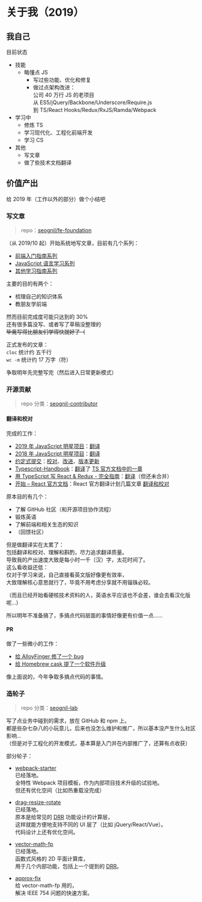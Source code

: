 # 关于我（2019）

## 我自己

目前状态

- 技能
  - 略懂点 JS
    - 写过些功能、优化和修复
    - 做过点架构改进：  
      公司 40 万行 JS 的老项目  
      从 ES5/jQuery/Backbone/Underscore/Require.js  
      到 TS/React Hooks/Redux/RxJS/Ramda/Webpack
- 学习中
  - 修炼 TS
  - 学习现代化、工程化前端开发
  - 学习 CS
- 其他
  - 写文章
  - 做了些技术文档翻译

## 价值产出

给 2019 年（工作以外的部分）做个小结吧

### 写文章

> repo：[seognil/fe-foundation](https://github.com/seognil/fe-foundation)

（从 2019/10 起）开始系统地写文章，目前有几个系列：

- [前端入门指南系列](/note/fe-development-cookbook.md)
- [JavaScript 语言学习系列](/note/js-foundation.md)
- [其他学习指南系列](/note/study-methodology.md)

主要的目的有两个：

- 梳理自己的知识体系
- 教朋友学前端

然而目前完成度可能只达到的 30%  
还有很多篇没写、或者写了草稿没整理的  
~~毕竟写得比朋友们学得快就好了（~~

正式发布的文章：  
`cloc` 统计约 五千行  
`wc -m` 统计约 17 万字（符）

争取明年先完整写完（然后进入日常更新模式）

### 开源贡献

> repo 分类：[seognil-contributor](https://github.com/seognil-contributor)

#### 翻译和校对

完成的工作：

- [2019 年 JavaScript 明星项目](https://risingstars.js.org/2019/zh)：[翻译](https://github.com/bestofjs/javascript-risingstars/pull/49)
- [2018 年 JavaScript 明星项目](https://risingstars.js.org/2018/zh)：[翻译](https://github.com/bestofjs/javascript-risingstars/pull/39)
  <!-- - [The State of JavaScript 2019](https://2019.stateofjs.com/zh/)：[翻译](https://github.com/StateOfJS/State-of-JS-2019/pull/50) -->
- [约定式提交](https://www.conventionalcommits.org/zh-hans/v1.0.0-beta.4/)：[校对](https://github.com/conventional-commits/conventionalcommits.org/pull/124)、[改进](https://github.com/conventional-commits/conventionalcommits.org/pull/126)、[版本更新](https://github.com/conventional-commits/conventionalcommits.org/pull/155)
- [Typescript-Handbook](https://zhongsp.gitbook.io/typescript-handbook/release-notes/typescript-3.7)：[翻译](https://github.com/zhongsp/TypeScript/pull/274)了 [TS 官方文档中的一章](https://www.typescriptlang.org/docs/handbook/release-notes/typescript-3-7.html)
- [用 TypeScript 写 React & Redux - 完全指南](https://github.com/seognil-contributor/react-redux-typescript-guide)：[翻译](https://github.com/piotrwitek/react-redux-typescript-guide/pull/199)（但还未合并）
- [开始 – React 官方文档](https://zh-hans.reactjs.org/docs/getting-started.html)：React 官方翻译计划几篇文章 [翻译和校对](https://github.com/reactjs/zh-hans.reactjs.org/pulls?q=is%3Apr+is%3Aclosed+author%3Aseognil)

原本目的有几个：

- 了解 GitHub 社区（和开源项目协作流程）
- 锻炼英语
- 了解前端和相关生态的知识
- （回馈社区）

但是做翻译实在太累了：  
包括翻译和校对、理解和斟酌，尽力追求翻译质量。  
导致我的产出速度大致是每小时一千（汉）字，太花时间了。  
这么看收益还低：  
仅对于学习来说，自己直接看英文版好像更有效率，  
大致理解核心意思就行了，毕竟不用考虑分享就不用锱铢必较。

（而且已经开始看硬核技术资料的人，英语水平应该也不会差，谁会去看汉化版呢…）

所以明年不准备搞了，多搞点代码层面的事情好像更有价值一点……

<!-- [关于翻译](./) -->

#### PR

做了一些微小的工作：

- [给 AlloyFinger 修了一个 bug](https://github.com/AlloyTeam/AlloyFinger/pull/85)
- [给 Homebrew cask 提了一个软件升级](https://github.com/Homebrew/homebrew-cask/pull/71677)

像上面说的，今年争取多搞点代码的事情。

### 造轮子

> repo 分类：[seognil-lab](https://github.com/seognil-lab)

写了点业务中碰到的需求，放在 GitHub 和 npm 上。  
都是些杂七杂八的小玩意儿，后来也没怎么维护和推广，所以基本没产生什么社区影响…  
（但是对于工程化的开发模式，基本算是入门并在内部推广了，还算有点收获）

部分轮子：

- [webpack-starter](https://github.com/seognil-lab/webpack-starter)  
  已经落地。  
  全特性 Webpack 项目模板，作为内部项目技术升级的试验地。  
  但还有优化空间（比如热重载没完成）

- [drag-resize-rotate](https://github.com/seognil-lab/drag-resize-rotate)  
  已经落地。  
  原本是给常见的 [DRR](https://www.npmjs.com/search?q=drag%20rotate) 功能设计的计算层，  
  这样就能方便地支持不同的 UI 层了（比如 jQuery/React/Vue）。  
  代码设计上还有优化空间。

- [vector-math-fp](https://github.com/seognil-lab/vector-math-fp)  
  已经落地。  
  函数式风格的 2D 平面计算库，  
  用于几个内部功能，包括上一个提到的 [DRR](https://github.com/seognil-lab/drag-resize-rotate/blob/master/package.json#L66)。

- [approx-fix](https://github.com/seognil-lab/approx-fix)  
  给 vector-math-fp 用的，  
  解决 IEEE 754 问题的快速方案。
